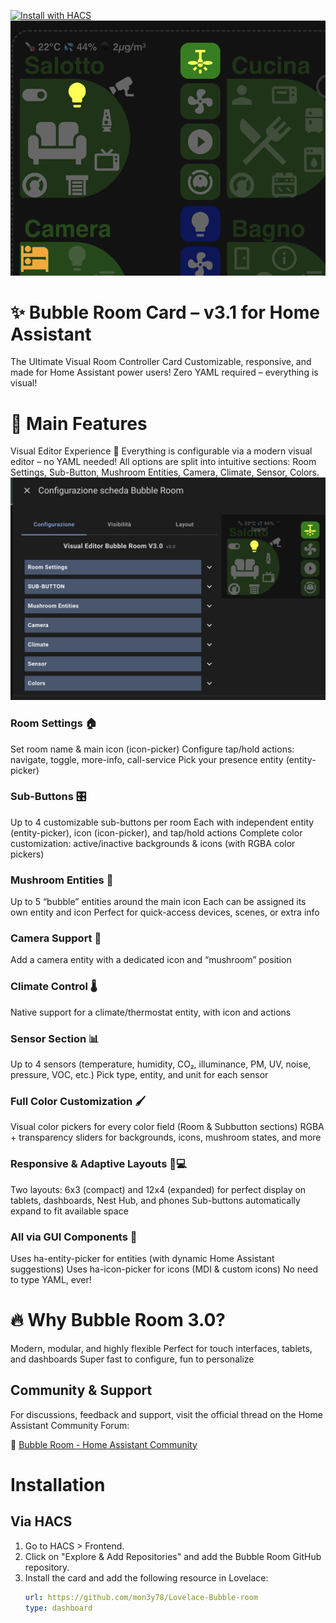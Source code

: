 [![Install with HACS](https://img.shields.io/badge/HACS-Install-blue?style=for-the-badge&logo=home-assistant)](https://github.com/mon3y78/Lovelace-Bubble-room)
![Bubble Room](img/bubble-room-v3.png)
# ✨ Bubble Room Card – v3.1 for Home Assistant
The Ultimate Visual Room Controller Card
Customizable, responsive, and made for Home Assistant power users!
Zero YAML required – everything is visual!

# 🚀 Main Features
Visual Editor Experience 🎨
Everything is configurable via a modern visual editor – no YAML needed! All options are split into intuitive sections:
Room Settings, Sub-Button, Mushroom Entities, Camera, Climate, Sensor, Colors.
![Bubble Room](img/bubble-room-v3b.png)
### Room Settings 🏠
Set room name & main icon (icon-picker)
Configure tap/hold actions: navigate, toggle, more-info, call-service
Pick your presence entity (entity-picker)
### Sub-Buttons 🎛️
Up to 4 customizable sub-buttons per room
Each with independent entity (entity-picker), icon (icon-picker), and tap/hold actions
Complete color customization: active/inactive backgrounds & icons (with RGBA color pickers)
### Mushroom Entities 🍄
Up to 5 “bubble” entities around the main icon
Each can be assigned its own entity and icon
Perfect for quick-access devices, scenes, or extra info
### Camera Support 🎥
Add a camera entity with a dedicated icon and “mushroom” position
### Climate Control 🌡️
Native support for a climate/thermostat entity, with icon and actions
### Sensor Section 📊
Up to 4 sensors (temperature, humidity, CO₂, illuminance, PM, UV, noise, pressure, VOC, etc.)
Pick type, entity, and unit for each sensor
### Full Color Customization 🖌️
Visual color pickers for every color field (Room & Subbutton sections)
RGBA + transparency sliders for backgrounds, icons, mushroom states, and more
### Responsive & Adaptive Layouts 📱💻
Two layouts: 6x3 (compact) and 12x4 (expanded) for perfect display on tablets, dashboards, Nest Hub, and phones
Sub-buttons automatically expand to fit available space
### All via GUI Components 🧩
Uses ha-entity-picker for entities (with dynamic Home Assistant suggestions)
Uses ha-icon-picker for icons (MDI & custom icons)
No need to type YAML, ever!

# 🔥 Why Bubble Room 3.0?
Modern, modular, and highly flexible
Perfect for touch interfaces, tablets, and dashboards
Super fast to configure, fun to personalize

## Community & Support

For discussions, feedback and support, visit the official thread on the Home Assistant Community Forum:

🔗 [Bubble Room - Home Assistant Community](https://community.home-assistant.io/t/bubble-room/856230?u=ipilla)

# Installation
## Via HACS
1. Go to HACS > Frontend.
2. Click on "Explore & Add Repositories" and add the Bubble Room GitHub repository.
3. Install the card and add the following resource in Lovelace:
     ```yaml
   url: https://github.com/mon3y78/Lovelace-Bubble-room
   type: dashboard
